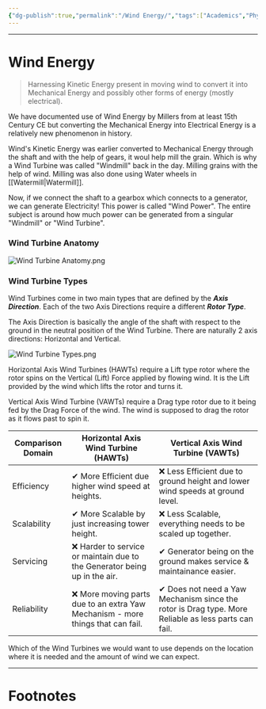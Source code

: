 ```yaml
---
{"dg-publish":true,"permalink":"/Wind Energy/","tags":["Academics","Physics"]}
---
```



---
# Wind Energy
> Harnessing Kinetic Energy present in moving wind to convert it into Mechanical Energy and possibly other forms of energy (mostly electrical). 

We have documented use of Wind Energy by Millers from at least 15th Century CE but converting the Mechanical Energy into Electrical Energy is a relatively new phenomenon in history.

Wind's Kinetic Energy was earlier converted to Mechanical Energy through the shaft and with the help of gears, it woul help mill the grain. Which is why a Wind Turbine was called "Windmill" back in the day. Milling grains with the help of wind. Milling was also done using Water wheels in [[Watermill\|Watermill]].

Now, if we connect the shaft to a gearbox which connects to a generator, we can generate Electricity! This power is called "Wind Power".
The entire subject is around how much power can be generated from a singular "Windmill" or "Wind Turbine".

### Wind Turbine Anatomy
![Wind Turbine Anatomy.png](/img/user/Vaulted%20Images/Wind%20Turbine%20Anatomy.png)

### Wind Turbine Types
Wind Turbines come in two main types that are defined by the ***Axis Direction***. Each of the two Axis Directions require a different ***Rotor Type***.

The Axis Direction is basically the angle of the shaft with respect to the ground in the neutral position of the Wind Turbine. There are naturally 2 axis directions: Horizontal and Vertical.

![Wind Turbine Types.png](/img/user/Vaulted%20Images/Wind%20Turbine%20Types.png)

Horizontal Axis Wind Turbines (HAWTs) require a Lift type rotor where the rotor spins on the Vertical (Lift) Force applied by flowing wind. It is the Lift provided by the wind which lifts the rotor and turns it. 

Vertical Axis Wind Turbine (VAWTs) require a Drag type rotor due to it being fed by the Drag Force of the wind. The wind is supposed to drag the rotor as it flows past to spin it.

| Comparison Domain | Horizontal Axis Wind Turbine (HAWTs)                                           | Vertical Axis Wind Turbine (VAWTs)                                                                  |
| ----------------- | ------------------------------------------------------------------------------ | --------------------------------------------------------------------------------------------------- |
| Efficiency        | ✔ More Efficient due higher wind speed at heights.                             | ❌ Less Efficient due to ground height and lower wind speeds at ground level.                        |
| Scalability       | ✔ More Scalable by just increasing tower height.                               | ❌ Less Scalable, everything needs to be scaled up together.                                         |
| Servicing         | ❌ Harder to service or maintain due to the Generator being up in the air.      | ✔ Generator being on the ground makes service & maintainance easier.                                |
| Reliability       | ❌ More moving parts due to an extra Yaw Mechanism - more things that can fail. | ✔ Does not need a Yaw Mechanism since the rotor is Drag type. More Reliable as less parts can fail. |
Which of the Wind Turbines we would want to use depends on the location where it is needed and the amount of wind we can expect.

---
# Footnotes